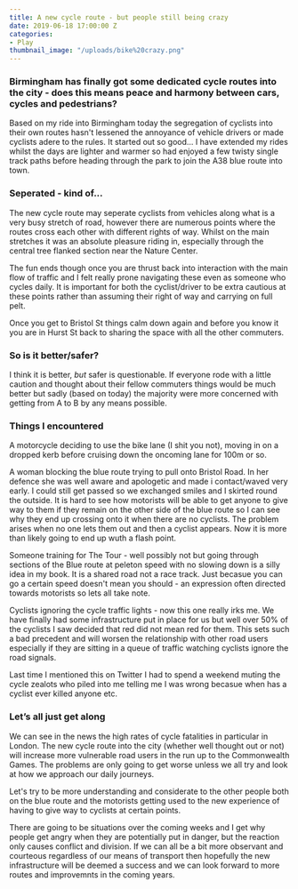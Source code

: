 ```yaml
---
title: A new cycle route - but people still being crazy
date: 2019-06-18 17:00:00 Z
categories:
- Play
thumbnail_image: "/uploads/bike%20crazy.png"
---
```


### Birmingham has finally got some dedicated cycle routes into the city - does this means peace and harmony between cars, cycles and pedestrians?

Based on my ride into Birmingham today the segregation of cyclists into their own routes hasn't lessened the annoyance of vehicle drivers or made cyclists adere to the rules. It started out so good... I have extended my rides whilst the days are lighter and warmer so had enjoyed a few twisty single track paths before heading through the park to join the A38 blue route into town. 

### Seperated - kind of...

The new cycle route may seperate cyclists from vehicles along what is a very busy stretch of road, however there are numerous points where the routes cross each other with different rights of way. Whilst on the main stretches it was an absolute pleasure riding in, especially through the central tree flanked section near the Nature Center.

The fun ends though once you are thrust back into interaction with the main flow of traffic and I felt really prone navigating these even as someone who cycles daily. It is important for both the cyclist/driver to be extra cautious at these points rather than assuming their right of way and carrying on full pelt. 

Once you get to Bristol St things calm down again and before you know it you are in Hurst St back to sharing the space with all the other commuters. 

### So is it better/safer? 

I think it is better, *but* safer is questionable. If everyone rode with a little caution and thought about their fellow commuters things would be much better but sadly (based on today) the majority were more concerned with getting from A to B by any means possible. 

### Things I encountered

A motorcycle deciding to use the bike lane (I shit you not), moving in on a dropped kerb before cruising down the oncoming lane for 100m or so.

A woman blocking the blue route trying to pull onto Bristol Road. In her defence she was well aware and apologetic and made i contact/waved very early. I could still get passed so we exchanged smiles and I skirted round the outside. It is hard to see how motorists will be able to get anyone to give way to them if they remain on the other side of the blue route so I can see why they end up crossing onto it when there are no cyclists. The problem arises when no one lets them out and then a cyclist appears. Now it is more than likely going to end up wuth a flash point.

Someone training for The Tour - well possibly not but going through sections of the Blue route at peleton speed with no slowing down is a silly idea in my book. It is a shared road not a race track. Just becasue you can go a certain speed doesn't mean you should - an expression often directed towards motorists so lets all take note.

Cyclists ignoring the cycle traffic lights - now this one really irks me. We have finally had some infrastructure put in place for us but well over 50% of the cyclists I saw decided that red did not mean red for them. This sets such a bad precedent and will worsen the relationship with other road users especially if they are sitting in a queue of traffic watching cyclists ignore the road signals.

Last time I mentioned this on Twitter I had to spend a weekend muting the cycle zealots who piled into me telling me I was wrong becasue when has a cyclist ever killed anyone etc.

### Let’s all just get along

We can see in the news the high rates of cycle fatalities in particular in London. The new cycle route into the city (whether well thought out or not) will increase more vulnerable road users in the run up to the Commonwealth Games. The problems are only going to get worse unless we all try and look at how we approach our daily journeys.

Let's try to be more understanding and considerate to the other people both on the blue route and the motorists getting used to the new experience of having to give way to cyclists at certain points.

There are going to be situations over the coming weeks and I get why people get angry when they are potentially put in danger, but the reaction only causes conflict and division. If we can all be a bit more observant and courteous regardless of our means of transport then hopefully the new infrastructure will be deemed a success and we can look forward to more routes and improvemnts in the coming years.

